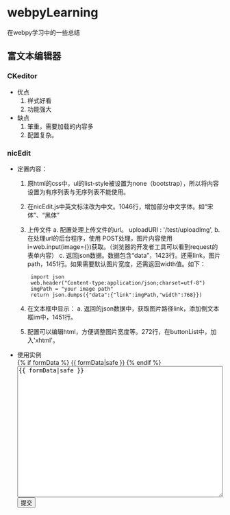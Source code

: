 # webpyLearning
在webpy学习中的一些总结

## 富文本编辑器
### CKeditor
- 优点
    1. 样式好看
    2. 功能强大
- 缺点
    1. 笨重，需要加载的内容多
    2. 配置复杂。
    
### nicEdit
- 定置内容：
    1. 原html的css中，ul的list-style被设置为none（bootstrap），所以将内容设置为有序列表与无序列表不能使用。
    2. 在nicEdit.js中英文标注改为中文。1046行，增加部分中文字体。如“宋体”、“黑体”
    3. 上传文件
        a. 配置处理上传文件的url。 uploadURI : '/test/uploadImg',
        b. 在处理url的后台程序，使用 POST处理，图片内容使用i=web.input(image={})获取。（浏览器的开发者工具可以看到request的表单内容）
        c. 返回json数据。数据包含“data”，1423行。还需link，图片path，1451行。如果需要默认图片宽度，还需返回width值。如下：
            
            import json
            web.header("Content-type:application/json;charset=utf-8")
            imgPath = "your image path"
            return json.dumps({"data":{"link":imgPath,"width":768}})
            
    4. 在文本框中显示：
        a. 返回的json数据中，获取图片路径link，添加倒文本框im中，1451行。
    5. 配置可以编辑html，方便调整图片宽度等。272行，在buttonList中，加入'xhtml'。
- 使用实例
    <!doctype html>
    <html>
    <head>
        <meta http-equiv="Content-Type" content="text/html; charset=utf-8" />
        <script type="text/javascript" src="/static/nicEdit/nicEdit.js"></script>
        <title>test</title>
        <script type="text/javascript">
            bkLib.onDomLoaded(function() {
                new nicEditor({
                    fullPanel : false,
                    iconsPath : '/static/nicEdit/nicEditorIcons.gif',
                    uploadURI : '/test/uploadImg'
                    }).panelInstance('area1');
            });
        </script>    
    </head>
    <body>
        <div class="content">
            {% if formData %}
            {{ formData|safe }}
            {% endif %}
            <form method="post">
                <textarea rows="20" name="formData" id="area1" style="width:100%">{{ formData|safe }}</textarea>
                <input class="btn" type="submit" value="提交" />
            </form>
        </div>
    </body>
    </html>
